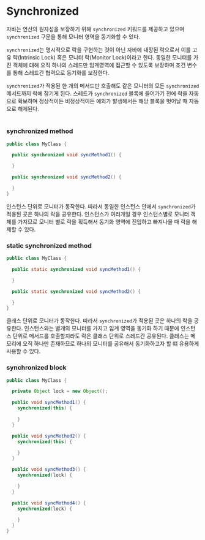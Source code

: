 # Synchronized

자바는 연산의 원자성을 보장하기 위해 `synchronized` 키워드를 제공하고 있으며 `synchronized` 구문을 통해 모니터 영역을 동기화할 수 있다.
  
`synchronized`는 명시적으로 락을 구현하는 것이 아닌 자바에 내장된 락으로서 이를 고유 락(Intrinsic Lock) 혹은 모니터 락(Monitor Lock)이라고 한다. 
동일한 모니터를 가진 객체에 대해 오직 하나의 스레드만 임계영역에 접근할 수 있도록 보장하며 조건 변수를 통해 스레드간 협력으로 동기화를 보장한다.
  
`synchronized`가 적용된 한 개의 메서드만 호출해도 같은 모니터의 모든 `synchronized` 메서드까지 락에 잠기게 된다. 스레드가 `synchronized` 블록에 들어가기 전에
락을 자동으로 확보하며 정상적이든 비정상적이든 예외가 발생해서든 해당 블록을 벗어날 때 자동으로 해제된다.

#

### synchronized method 

```java
public class MyClass {

  public synchronized void syncMethod1() {

  } 

  public synchronized void syncMethod2() {

  } 
}
```

인스턴스 단위로 모니터가 동작한다. 따라서 동일한 인스턴스 안에서 `synchronized`가 적용된 곳은 하나의 락을 공유한다. 
인스턴스가 여러개일 경우 인스턴스별로 모니터 객체를 가지므로 모니터 별로 락을 획득해서 동기화 영역에 진입하고 빠져나올 때 락을 해제할 수 있다.

### static synchronized method

```java
public class MyClass {

  public static synchronized void syncMethod1() {

  } 

  public static synchronized void syncMethod2() {

  } 
}
```

클래스 단위로 모니터가 동작한다. 따라서 `synchronized`가 적용된 곳은 하나의 락을 공유한다. 
인스턴스와는 별개의 모니터를 가지고 임계 영역을 동기화 하기 때문에 인스턴스 단위로 메서드를 호출할지라도 락은 클래스 단위로 스레드간 공유된다.
클래스는 메모리에 오직 하나만 존재하므로 하나의 모니터를 공유해서 동기화하고자 할 떄 유용하게 사용할 수 있다.

### synchronized block

```java
public class MyClass {

  private Object lock = new Object();

  public void syncMethod1() {
    synchronized(this) {

    }
  }

  public void syncMethod2() {
    synchronized(this) {

    }
  }

  public void syncMethod3() {
    synchronized(lock) {

    }
  }

  public void syncMethod4() {
    synchronized(lock) {

    }
  }
}
```



  
